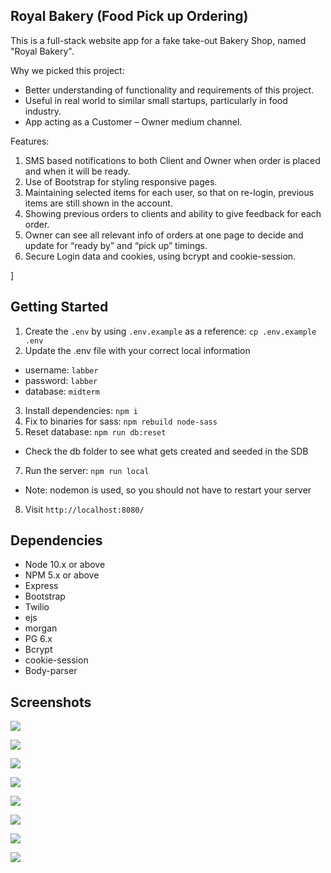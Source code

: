 ## Royal Bakery (Food Pick up Ordering)

This is a full-stack website app for a fake take-out Bakery Shop, named "Royal Bakery". 

Why we picked this project:

- Better understanding of functionality and requirements of this project.
- Useful in real world to similar small startups, particularly in food industry.
- App acting as a Customer – Owner medium channel.

Features:

1.  SMS based notifications to both Client and Owner when order is placed and when it will be ready.
2.  Use of Bootstrap for styling responsive pages.
3.  Maintaining selected items for each user, so that on re-login, previous items are still shown in the account.
4.  Showing previous orders to clients and ability to give feedback for each order.
5.  Owner can see all relevant info of orders at one page to decide and update for “ready by” and “pick up” timings.
6.  Secure Login data and cookies, using bcrypt and cookie-session. 

]
## Getting Started

1. Create the `.env` by using `.env.example` as a reference: `cp .env.example .env`
2. Update the .env file with your correct local information 
  - username: `labber` 
  - password: `labber` 
  - database: `midterm`
3. Install dependencies: `npm i`
4. Fix to binaries for sass: `npm rebuild node-sass`
5. Reset database: `npm run db:reset`
  - Check the db folder to see what gets created and seeded in the SDB
7. Run the server: `npm run local`
  - Note: nodemon is used, so you should not have to restart your server
8. Visit `http://localhost:8080/`

## Dependencies

- Node 10.x or above
- NPM 5.x or above
- Express
- Bootstrap
- Twilio
- ejs
- morgan
- PG 6.x
- Bcrypt
- cookie-session
- Body-parser



## Screenshots

![](https://github.com/Shaakirahkomolafe/Food-order-app/blob/master/public/Screenshots/Feedback%20page.png?raw=true)


![](https://github.com/Shaakirahkomolafe/Food-order-app/blob/master/public/Screenshots/Home%20page.png?raw=true)



![](https://github.com/Shaakirahkomolafe/Food-order-app/blob/master/public/Screenshots/Menu.png?raw=true
)


![](https://github.com/Shaakirahkomolafe/Food-order-app/blob/master/public/Screenshots/My%20orders%20page.png?raw=true)



![](https://github.com/Shaakirahkomolafe/Food-order-app/blob/master/public/Screenshots/Orders%20Page.png?raw=true)



![](https://github.com/Shaakirahkomolafe/Food-order-app/blob/master/public/Screenshots/Owner%20orders%20Page.png?raw=true
)


![](https://github.com/Shaakirahkomolafe/Food-order-app/blob/master/public/Screenshots/Place%20order%20page.png?raw=true)



![](https://github.com/Shaakirahkomolafe/Food-order-app/blob/master/public/Screenshots/User%20Reviews%20page.png?raw=true
)
